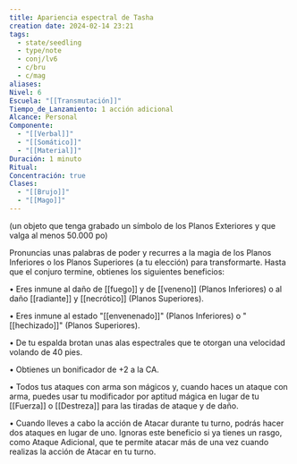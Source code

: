 ```yaml
---
title: Apariencia espectral de Tasha
creation date: 2024-02-14 23:21
tags:
  - state/seedling
  - type/note
  - conj/lv6
  - c/bru
  - c/mag
aliases: 
Nivel: 6
Escuela: "[[Transmutación]]"
Tiempo_de_Lanzamiento: 1 acción adicional
Alcance: Personal
Componente:
  - "[[Verbal]]"
  - "[[Somático]]"
  - "[[Material]]"
Duración: 1 minuto
Ritual: 
Concentración: true
Clases:
  - "[[Brujo]]"
  - "[[Mago]]"
---
```

(un objeto que tenga grabado un símbolo de los Planos Exteriores y que valga al menos 50.000 po)

Pronuncias unas palabras de poder y recurres a la magia de los Planos Inferiores o los Planos
Superiores (a tu elección) para transformarte. Hasta que el conjuro termine, obtienes los siguientes beneficios:

• Eres inmune al daño de [[fuego]] y de [[veneno]] (Planos Inferiores) o al daño [[radiante]] y [[necrótico]]
(Planos Superiores).

• Eres inmune al estado "[[envenenado]]" (Planos Inferiores) o "[[hechizado]]" (Planos Superiores).

• De tu espalda brotan unas alas espectrales que te otorgan una velocidad volando de 40 pies.

• Obtienes un bonificador de +2 a la CA.

• Todos tus ataques con arma son mágicos y, cuando haces un ataque con arma, puedes usar tu
modificador por aptitud mágica en lugar de tu [[Fuerza]] o [[Destreza]] para las tiradas de ataque y de
daño.

• Cuando lleves a cabo la acción de Atacar durante tu turno, podrás hacer dos ataques en lugar de
uno. Ignoras este beneficio si ya tienes un rasgo, como Ataque Adicional, que te permite atacar más de una vez cuando realizas la acción de Atacar en tu turno.
